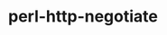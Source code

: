 ---
title: "perl-http-negotiate"
layout: cache
categories: [package, develop]
meta: {"versions": ["6.01"], "compilers": ["oneapi@=2024.2.0"], "oss": ["ubuntu22.04"], "platforms": ["linux"], "targets": ["x86_64_v3"], "stacks": ["e4s-oneapi", "root"], "num_specs": 2, "num_specs_by_stack": {"root": 2, "e4s-oneapi": 2}}
spec_details: [{"hash": "4lfxbccgdqeywhsgddx7wnx2t3uzqdbr", "compiler": "oneapi@=2024.2.0", "versions": ["6.01"], "os": "ubuntu22.04", "platform": "linux", "target": "x86_64_v3", "variants": ["build_system=perl"], "stacks": ["root", "e4s-oneapi"], "size": "-", "tarball": "https://binaries.spack.io/develop/build_cache/linux-ubuntu22.04-x86_64_v3/oneapi-2024.2.0/perl-http-negotiate-6.01/linux-ubuntu22.04-x86_64_v3-oneapi-2024.2.0-perl-http-negotiate-6.01-4lfxbccgdqeywhsgddx7wnx2t3uzqdbr.spack"}, {"hash": "q2d4y4rvtxdip4coplk4lxhyvpo7w2kv", "compiler": "oneapi@=2024.2.0", "versions": ["6.01"], "os": "ubuntu22.04", "platform": "linux", "target": "x86_64_v3", "variants": ["build_system=perl"], "stacks": ["root", "e4s-oneapi"], "size": "-", "tarball": "https://binaries.spack.io/develop/build_cache/linux-ubuntu22.04-x86_64_v3/oneapi-2024.2.0/perl-http-negotiate-6.01/linux-ubuntu22.04-x86_64_v3-oneapi-2024.2.0-perl-http-negotiate-6.01-q2d4y4rvtxdip4coplk4lxhyvpo7w2kv.spack"}]
---